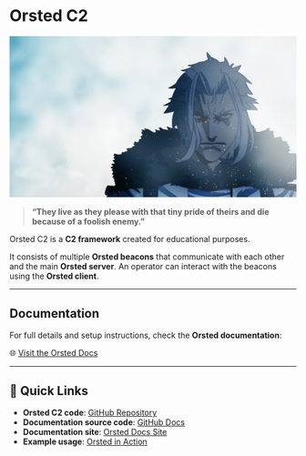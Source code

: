 # Orsted C2

![Orsted](orsted-homepage.png)

> **“They live as they please with that tiny pride of theirs and die because of a foolish enemy.”**  

Orsted C2 is a **C2 framework** created for educational purposes.

It consists of multiple **Orsted beacons** that communicate with each other and the main **Orsted server**. An operator can interact with the beacons using the **Orsted client**.

---

## Documentation

For full details and setup instructions, check the **Orsted documentation**:

🌐 [Visit the Orsted Docs](https://almounah.github.io/orsted-doc/)

---

## 🔗 Quick Links

- **Orsted C2 code**: [GitHub Repository](https://github.com/almounah/orsted)  
- **Documentation source code**: [GitHub Docs](https://github.com/almounah/orsted-doc)  
- **Documentation site**: [Orsted Docs Site](https://almounah.github.io/orsted-doc/)  
- **Example usage**: [Orsted in Action](https://almounah.github.io/orsted-doc/intro/4-example-usage/)

